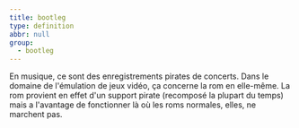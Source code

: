 ```yaml
---
title: bootleg
type: definition
abbr: null
group:
  - bootleg
---
```

En musique, ce sont des enregistrements pirates de concerts. Dans le domaine de l'émulation de jeux vidéo, ça concerne la rom en elle-même. La rom provient en effet d'un support pirate (recomposé la plupart du temps) mais a l'avantage de fonctionner là où les roms normales, elles, ne marchent pas.
